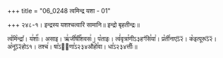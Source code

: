 +++
title = "06_0248 त्वमिन्द्र यशा - 01"

+++
२४८-१। इन्द्रस्य यशश्चत्वारि सामानि॥ इन्द्रो बृहतीन्द्रः॥

त्व꣤मि꣥न्द्रा꣤। य꣢शाः꣡꣯। असाइ। ऋ꣢जी꣯षी꣡꣯शवसः꣢। प꣡ताइः। त्वं꣢वृत्रा꣯णीऽ३हꣳ꣢सि꣣या꣢। प्र꣡ती꣯नाएऽ᳒२᳒। क꣡इत्पूरूऽ᳒२᳒। अ꣡नूऽ᳒२᳒होऽ१। तश्च꣢। षा꣡ऽ२᳐णा꣣ऽ२३४औ꣥꣯हो꣯वा। धा꣣ऽ२३४र्त्तीः꣥॥